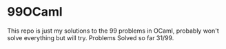 # 99OCaml
This repo is just my solutions to the 99 problems in OCaml, probably won't solve everything but will try.
Problems Solved so far 31/99. 
